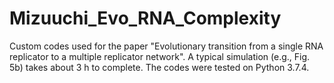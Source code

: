 # Mizuuchi_Evo_RNA_Complexity
Custom codes used for the paper "Evolutionary transition from a single RNA replicator to a multiple replicator network".
A typical simulation (e.g., Fig. 5b) takes about 3 h to complete.
The codes were tested on Python 3.7.4.
